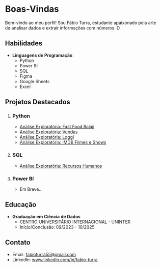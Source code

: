 # Boas-Vindas

Bem-vindo ao meu perfil! Sou Fábio Turra, estudante apaixonado pela arte de analisar dados e extrair informações com números :D

## Habilidades

- **Linguagens de Programação**:
  - Python
  - Power BI
  - SQL
  - Figma
  - Google Sheets
  - Excel
  
## Projetos Destacados

1. ### Python
   - [Análise Exploratória: Fast Food Balaji](https://github.com/FabioTurra/EDA_FastFoodBalaji)
   - [Análise Exploratória: Vendas](https://github.com/FabioTurra/EDA_Vendas)
   - [Análise Exploratória: Loggi](https://github.com/FabioTurra/Projeto-EBAC-Analise-Exploratoria)
   - [Análise Exploratória: IMDB Filmes e Shows](https://github.com/FabioTurra/EDA_IMDBMoviesAndShows)

2. ### SQL
   - [Análise Exploratória: Recursos Humanos](https://github.com/FabioTurra/EDA_Analise_RH)

3. ### Power BI
   - Em Breve...

## Educação

- **Graduação em Ciência de Dados**
  - CENTRO UNIVERSITÁRIO INTERNACIONAL - UNINTER
  - Início/Conclusão: 09/2023 - 10/2025

## Contato

- Email: fabioturra55@gmail.com
- LinkedIn: www.linkedin.com/in/fabio-turra
